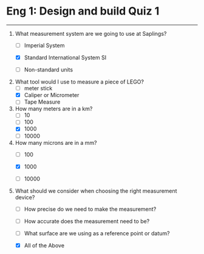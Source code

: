 # Eng 1: Design and build Quiz 1

---
1. What measurement system are we going to use at Saplings?
    - [ ] Imperial System
    - [x] Standard International System SI
    - [ ] Non-standard units
    

2. What tool would I use to measure a piece of LEGO?
    - [ ] meter stick
    - [x] Caliper or Micrometer
    - [ ] Tape Measure

3. How many meters are in a km?
    - [ ] 10
    - [ ] 100
    - [x] 1000
    - [ ] 10000
	
4. How many microns are in a mm?
    - [ ] 100
    - [x] 1000
    - [ ] 10000


5. What should we consider when choosing the right measurement device?
    - [ ] How precise do we need to make the measurement?
    - [ ] How accurate does the measurement need to be?
    - [ ] What surface are we using as a reference point or datum?
	- [x] All of the Above

